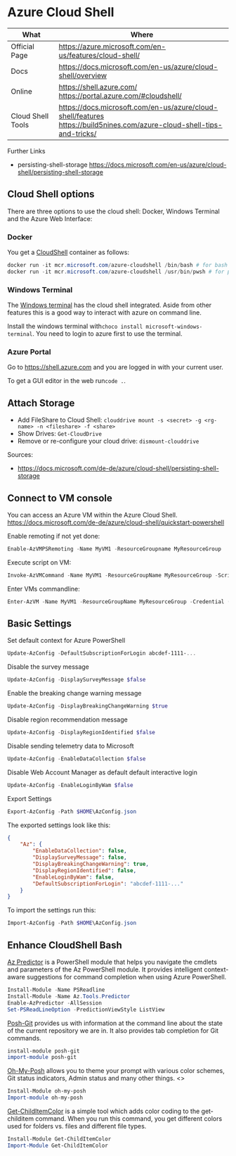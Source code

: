 # Azure Cloud Shell

| What              | Where                                                                                                                            |
|-------------------|----------------------------------------------------------------------------------------------------------------------------------|
| Official Page     | <https://azure.microsoft.com/en-us/features/cloud-shell/>                                                                        |
| Docs              | <https://docs.microsoft.com/en-us/azure/cloud-shell/overview>                                                                    |
| Online            | <https://shell.azure.com/> </br> <https://portal.azure.com/#cloudshell/>                                                         |
| Cloud Shell Tools | <https://docs.microsoft.com/en-us/azure/cloud-shell/features> </br> <https://build5nines.com/azure-cloud-shell-tips-and-tricks/> |

Further Links

- persisting-shell-storage <https://docs.microsoft.com/en-us/azure/cloud-shell/persisting-shell-storage>

## Cloud Shell options

There are three options to use the cloud shell: Docker, Windows Terminal and the Azure Web Interface:

### Docker

You get a [CloudShell](https://github.com/Azure/CloudShell) container as follows:

``` ps1
docker run -it mcr.microsoft.com/azure-cloudshell /bin/bash # for bash
docker run -it mcr.microsoft.com/azure-cloudshell /usr/bin/pwsh # for powershell
```

### Windows Terminal

The [Windows terminal](https://docs.microsoft.com/de-de/windows/terminal/) has the cloud shell integrated. Aside from other features this is a good way to interact with azure on command line.

Install the windows terminal with```choco install microsoft-windows-terminal```.
You need to login to azure first to use the terminal.

### Azure Portal

Go to <https://shell.azure.com> and you are logged in with your current user.

To get a GUI editor in the web run```code .```.

## Attach Storage

- Add FileShare to Cloud Shell: ```clouddrive mount -s <secret> -g <rg-name> -n <fileshare> -f <share>```
- Show Drives: ```Get-CloudDrive```
- Remove or re-configure your cloud drive: ```dismount-clouddrive```

Sources:

- <https://docs.microsoft.com/de-de/azure/cloud-shell/persisting-shell-storage>

## Connect to VM console

You can access an Azure VM within the Azure Cloud Shell.
<https://docs.microsoft.com/de-de/azure/cloud-shell/quickstart-powershell>

Enable remoting if not yet done:

``` ps1
Enable-AzVMPSRemoting -Name MyVM1 -ResourceGroupname MyResourceGroup
```

Execute script on VM:

``` ps1
Invoke-AzVMCommand -Name MyVM1 -ResourceGroupName MyResourceGroup -Scriptblock {Get-ComputerInfo} -Credential (Get-Credential)
```

Enter VMs commandline:

``` ps1
Enter-AzVM -Name MyVM1 -ResourceGroupName MyResourceGroup -Credential (Get-Credential)
```

## Basic Settings

Set default context for Azure PowerShell

``` ps1
Update-AzConfig -DefaultSubscriptionForLogin abcdef-1111-...
```

Disable the survey message

``` ps1
Update-AzConfig -DisplaySurveyMessage $false
```

Enable the breaking change warning message

``` ps1
Update-AzConfig -DisplayBreakingChangeWarning $true
```

Disable region recommendation message

``` ps1
Update-AzConfig -DisplayRegionIdentified $false
```

Disable sending telemetry data to Microsoft

``` ps1
Update-AzConfig -EnableDataCollection $false
```

Disable Web Account Manager as default default interactive login

``` ps1
Update-AzConfig -EnableLoginByWam $false
```

Export Settings

``` ps1
Export-AzConfig -Path $HOME\AzConfig.json
```

The exported settings look like this:

``` json
{
    "Az": {
        "EnableDataCollection": false,
        "DisplaySurveyMessage": false,
        "DisplayBreakingChangeWarning": true,
        "DisplayRegionIdentified": false,
        "EnableLoginByWam": false,
        "DefaultSubscriptionForLogin": "abcdef-1111-..."
    }
}
```

To import the settings run this:

``` ps1
Import-AzConfig -Path $HOME\AzConfig.json
```

## Enhance CloudShell Bash

[Az Predictor](https://www.powershellgallery.com/packages/Az.Tools.Predictor/0.2.0) is a PowerShell module that helps you navigate the cmdlets and parameters of the Az PowerShell module. It provides intelligent context-aware suggestions for command completion when using Azure PowerShell.

``` ps1
Install-Module -Name PSReadline
Install-Module -Name Az.Tools.Predictor
Enable-AzPredictor -AllSession
Set-PSReadLineOption -PredictionViewStyle ListView
```

[Posh-Git](https://github.com/dahlbyk/posh-git) provides us with information at the command line about the state of the current repository we are in. It also provides tab completion for Git commands.

``` ps1
install-module posh-git
import-module posh-git
```

[Oh-My-Posh](https://github.com/JanDeDobbeleer/oh-my-posh) allows you to theme your prompt with various color schemes, Git status indicators, Admin status and many other things.
<>

``` ps1
Install-Module oh-my-posh
Import-module oh-my-posh
```

[Get-ChildItemColor](https://github.com/joonro/Get-ChildItemColor) is a simple tool which adds color coding to the get-childitem command. When you run this command, you get different colors used for folders vs. files and different file types.

``` ps1
Install-Module Get-ChildItemColor
Import-Module Get-ChildItemColor
```
